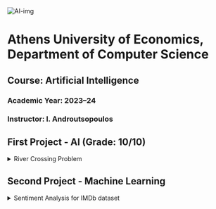 <img alt="AI-img" src="https://www.simplilearn.com/ice9/free_resources_article_thumb/Deep_Learning_Applications.jpg">

# Athens University of Economics, Department of Computer Science
## Course: Artificial Intelligence
### Academic Year: 2023–24
### Instructor: I. Androutsopoulos

## First Project - AI (Grade: 10/10)
<details>
<summary>River Crossing Problem</summary>

**Crossing the River.** In this problem, a family needs to cross a river during the night by walking on a log that connects the two banks. The log can support only two people at a time. The family also has only one lamp, which must be carried by one of the individuals walking on the log. Each family member takes a different amount of time to cross the river walking on the log, and this time is constant for each person in either direction.

For example, the grandmother takes the same amount of time each time she crosses, but the grandfather takes a different (yet constant) time. When two family members cross together, the crossing time is that of the slower member. The goal is to find the optimal solution, determining the order and pairs (or individuals in each move) in which the family members should move, to minimize the total crossing time.

Your program should attempt to find the optimal solution based on the number of family members (N) and the time each member takes to cross the river (given as input). You can experiment with different values of N and crossing times and report approximately how much time your program takes to find a solution, depending on the computer used.

Additional examples and variations of the game can be found at the following links:
- [YouTube Video](https://www.youtube.com/watch?v=Ppx7-Y9_ub0)
- [Math Game Time](http://www.mathgametime.com/games/bridge-crossing)

At the start of your program, you can define a maximum allowed total time, making it easier to stop exploring paths that exceed this limit. When your program fails to find a solution within the allowed time, it should simply report that it couldn't find a solution.

Your program should use the A* algorithm with heuristics, which you will describe in the document you submit, explaining your choices. It should be able to find a solution at least for the case presented in the video [YouTube Link](https://www.youtube.com/watch?v=Ppx7-Y9_ub0), where the family consists of the following members with their respective crossing times: Child 1 (time 1), Child 2 (time 3), Mom (time 6), Dad (time 8), Grandfather (time 12). The total crossing time of the solution should be less than or equal to 30.


</details>

## Second Project - Machine Learning
<details>
<summary>Sentiment Analysis for IMDb dataset</summary>



## Part A (60%)
Implement in Java, C++, or Python (or another language permitted by your tutors) two or three (depending on the size of your team) of the following machine learning algorithms. These algorithms should be capable of classifying texts into two (distinct) categories, for example, positive/negative sentiment.

1. Naive Bayes Classifier, using either the Bernoulli multivariate form (as in the slides of the 16th lecture) or the polynomial form (refer to the references at the end of the slides of the 16th lecture).
   
2. Random Forest using ID3 or its variation (e.g., producing trees with a maximum depth specified as a hyperparameter).

3. AdaBoost with decision trees of depth 1, meaning each "tree" will only inquire about the value of a single feature, specifically the one leading to the maximum information gain in the training data of that "tree."

4. Logistic Regression with stochastic gradient ascent, incorporating regularization (refer to slides of the 18th lecture).

Represent each text by a feature vector with values 0 or 1, indicating which words from a vocabulary are present in the text. The vocabulary should include the m most frequent words in the training data, excluding the n most common and the k rarest words in the training data, where m, n, and k are hyperparameters. Optionally, you may enhance the Naive Bayes and Logistic Regression classifiers by adding feature selection using information gain or other methods.

Demonstrate the learning capabilities of your implementations using the "Large Movie Review Dataset," also known as the "IMDB dataset" (see [IMDB Dataset](https://ai.stanford.edu/~amaas/data/sentiment/), [Keras IMDB Dataset](https://keras.io/api/datasets/imdb/)). Include in your report the results of experiments conducted with your implementations on this dataset, showing at least:

- Learning curves and corresponding tables indicating the accuracy percentage on the training data and test data.
 
    **Note 1:** In AdaBoost, during probability calculations for training examples, assume that an example with weight β appears β times in the training examples, even if β is not an integer. This is a function of the number of training examples used in each experiment iteration.

    **Note 2:** The other algorithms already incorporate feature selection methods.

## Part B (20%)
Compare the performance of your implementations with that of other available implementations (e.g., Weka or Scikit-learn) of the same machine learning algorithms implemented in Part A or other machine learning algorithms (e.g., Scikit-learn MLP implementations). Construct the same curves and tables as in Part A. You should compare at least two or three machine learning algorithms (depending on the size of your team).

You can use pre-processing implementations for text (e.g., text splitting into words) and feature selection, as well as ready-made libraries for creating graphs with curves.

## Part C (20%)
Compare the results of Parts A and B with the results of an MLP with a sliding window and/or an RNN implemented in Tensorflow/Keras, representing words with word embeddings. Construct the same curves and tables as in Parts A and B. Also, create curves showing the variation in loss on training and development examples as a function of the number of epochs.

Further clarification will be provided during tutorials. The deadline for submitting the assignment will be announced on e-class. Please carefully read the document with the general instructions for course assignments (see course documents on e-class).

</details>
